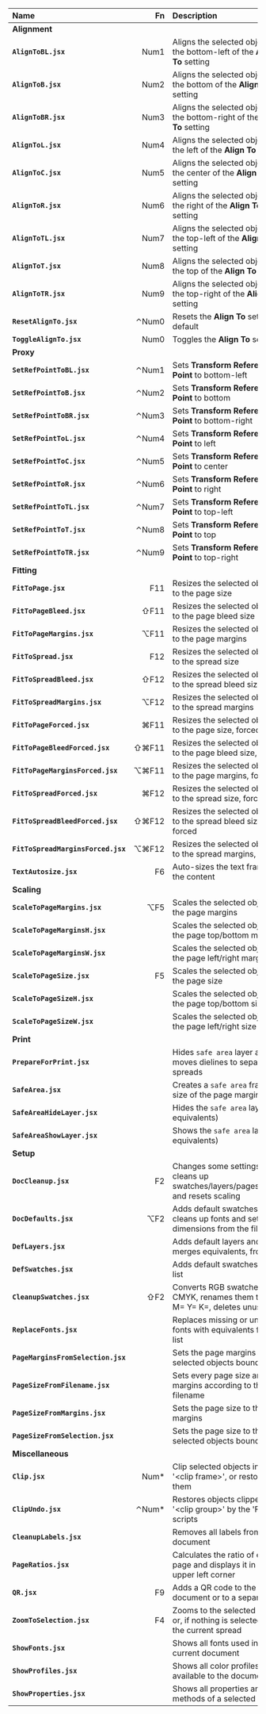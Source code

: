 Name                               |   Fn  | Description
:---                               |  ---: | :---
**Alignment**                              |
**`AlignToBL.jsx`**                |  Num1 | Aligns the selected objects to the bottom-left of the **Align To** setting
**`AlignToB.jsx`**                 |  Num2 | Aligns the selected objects to the bottom of the **Align To** setting
**`AlignToBR.jsx`**                |  Num3 | Aligns the selected objects to the bottom-right of the **Align To** setting
**`AlignToL.jsx`**                 |  Num4 | Aligns the selected objects to the left of the **Align To** setting
**`AlignToC.jsx`**                 |  Num5 | Aligns the selected objects to the center of the **Align To** setting
**`AlignToR.jsx`**                 |  Num6 | Aligns the selected objects to the right of the **Align To** setting
**`AlignToTL.jsx`**                |  Num7 | Aligns the selected objects to the top-left of the **Align To** setting
**`AlignToT.jsx`**                 |  Num8 | Aligns the selected objects to the top of the **Align To** setting
**`AlignToTR.jsx`**                |  Num9 | Aligns the selected objects to the top-right of the **Align To** setting
**`ResetAlignTo.jsx`**             | ⌃Num0 | Resets the **Align To** setting to default
**`ToggleAlignTo.jsx`**            |  Num0 | Toggles the **Align To** setting
**Proxy**                                  |
**`SetRefPointToBL.jsx`**          | ⌃Num1 | Sets **Transform Reference Point** to bottom-left
**`SetRefPointToB.jsx`**           | ⌃Num2 | Sets **Transform Reference Point** to bottom
**`SetRefPointToBR.jsx`**          | ⌃Num3 | Sets **Transform Reference Point** to bottom-right
**`SetRefPointToL.jsx`**           | ⌃Num4 | Sets **Transform Reference Point** to left
**`SetRefPointToC.jsx`**           | ⌃Num5 | Sets **Transform Reference Point** to center
**`SetRefPointToR.jsx`**           | ⌃Num6 | Sets **Transform Reference Point** to right
**`SetRefPointToTL.jsx`**          | ⌃Num7 | Sets **Transform Reference Point** to top-left
**`SetRefPointToT.jsx`**           | ⌃Num8 | Sets **Transform Reference Point** to top
**`SetRefPointToTR.jsx`**          | ⌃Num9 | Sets **Transform Reference Point** to top-right
**Fitting**                                |
**`FitToPage.jsx`**                |   F11 | Resizes the selected objects to the page size
**`FitToPageBleed.jsx`**           |  ⇧F11 | Resizes the selected objects to the page bleed size
**`FitToPageMargins.jsx`**         |  ⌥F11 | Resizes the selected objects to the page margins
**`FitToSpread.jsx`**              |   F12 | Resizes the selected objects to the spread size
**`FitToSpreadBleed.jsx`**         |  ⇧F12 | Resizes the selected objects to the spread bleed size
**`FitToSpreadMargins.jsx`**       |  ⌥F12 | Resizes the selected objects to the spread margins
**`FitToPageForced.jsx`**          |  ⌘F11 | Resizes the selected objects to the page size, forced
**`FitToPageBleedForced.jsx`**     | ⇧⌘F11 | Resizes the selected objects to the page bleed size, forced
**`FitToPageMarginsForced.jsx`**   | ⌥⌘F11 | Resizes the selected objects to the page margins, forced
**`FitToSpreadForced.jsx`**        |  ⌘F12 | Resizes the selected objects to the spread size, forced
**`FitToSpreadBleedForced.jsx`**   | ⇧⌘F12 | Resizes the selected objects to the spread bleed size, forced
**`FitToSpreadMarginsForced.jsx`** | ⌥⌘F12 | Resizes the selected objects to the spread margins, forced
**`TextAutosize.jsx`**             |    F6 | Auto-sizes the text frame to the content
**Scaling**                                |
**`ScaleToPageMargins.jsx`**       |   ⌥F5 | Scales the selected objects to the page margins
**`ScaleToPageMarginsH.jsx`**      |       | Scales the selected objects to the page top/bottom margins
**`ScaleToPageMarginsW.jsx`**      |       | Scales the selected objects to the page left/right margins
**`ScaleToPageSize.jsx`**          |    F5 | Scales the selected objects to the page size
**`ScaleToPageSizeH.jsx`**         |       | Scales the selected objects to the page top/bottom size
**`ScaleToPageSizeW.jsx`**         |       | Scales the selected objects to the page left/right size
**Print**                                  |
**`PrepareForPrint.jsx`**          |       | Hides `safe area` layer and moves dielines to separate spreads
**`SafeArea.jsx`**                 |       | Creates a `safe area` frame the size of the page margins
**`SafeAreaHideLayer.jsx`**        |       | Hides the `safe area` layer (or equivalents)
**`SafeAreaShowLayer.jsx`**        |       | Shows the `safe area` layer (or equivalents)
**Setup**                                  |
**`DocCleanup.jsx`**               |    F2 | Changes some settings, cleans up swatches/layers/pages/guides and resets scaling
**`DocDefaults.jsx`**              |   ⌥F2 | Adds default swatches/layers, cleans up fonts and sets page dimensions from the filename
**`DefLayers.jsx`**                |       | Adds default layers and merges equivalents, from a list
**`DefSwatches.jsx`**              |       | Adds default swatches from a list
**`CleanupSwatches.jsx`**          |   ⇧F2 | Converts RGB swatches to CMYK, renames them to C= M= Y= K=, deletes unused
**`ReplaceFonts.jsx`**             |       | Replaces missing or unwanted fonts with equivalents from a list
**`PageMarginsFromSelection.jsx`** |       | Sets the page margins to the selected objects bounds
**`PageSizeFromFilename.jsx`**     |       | Sets every page size and margins according to the filename
**`PageSizeFromMargins.jsx`**      |       | Sets the page size to the page margins
**`PageSizeFromSelection.jsx`**    |       | Sets the page size to the selected objects bounds
**Miscellaneous**                          |
**`Clip.jsx`**                     |  Num* | Clip selected objects in a '\<clip frame\>', or restores them
**`ClipUndo.jsx`**                 | ⌃Num* | Restores objects clipped in a '\<clip group\>' by the 'FitTo' scripts
**`CleanupLabels.jsx`**            |       | Removes all labels from the document
**`PageRatios.jsx`**               |       | Calculates the ratio of each page and displays it in the upper left corner
**`QR.jsx`**                       |    F9 | Adds a QR code to the current document or to a separate file
**`ZoomToSelection.jsx`**          |    F4 | Zooms to the selected objects or, if nothing is selected, to the current spread
**`ShowFonts.jsx`**                |       | Shows all fonts used in the current document
**`ShowProfiles.jsx`**             |       | Shows all color profiles available to the document
**`ShowProperties.jsx`**           |       | Shows all properties and methods of a selected object

<!-- ⌃⌥⇧⌘ -->